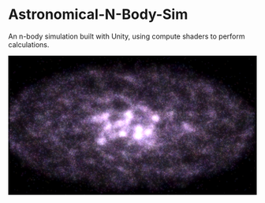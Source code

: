 # Astronomical-N-Body-Sim
An n-body simulation built with Unity, using compute shaders to perform calculations.

![Screenshot from simulator](https://github.com/nt314p/Astronomical-N-Body-Sim/blob/main/Screenshots/screenshot32.png)
